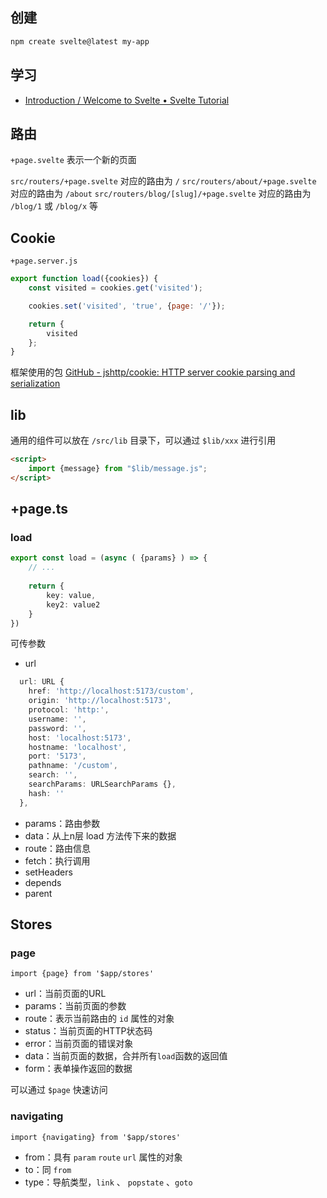 ## 创建

```bash
npm create svelte@latest my-app
```

## 学习

- [Introduction / Welcome to Svelte • Svelte Tutorial](https://learn.svelte.dev/tutorial/welcome-to-svelte)

## 路由

`+page.svelte` 表示一个新的页面

`src/routers/+page.svelte` 对应的路由为 `/`
`src/routers/about/+page.svelte` 对应的路由为 `/about`
`src/routers/blog/[slug]/+page.svelte` 对应的路由为 `/blog/1` 或 `/blog/x` 等


## Cookie

`+page.server.js`

```js
export function load({cookies}) {
    const visited = cookies.get('visited');

    cookies.set('visited', 'true', {page: '/'});

    return {
        visited
    };
}
```

框架使用的包 [GitHub - jshttp/cookie: HTTP server cookie parsing and serialization](https://github.com/jshttp/cookie#api)


## lib

通用的组件可以放在 `/src/lib` 目录下，可以通过 `$lib/xxx` 进行引用

```html
<script>
	import {message} from "$lib/message.js";
</script>
```


## +page.ts

### load

```ts
export const load = (async ( {params} ) => {
	// ...
	
	return {
		key: value,
		key2: value2
	}
})
```

可传参数
- url
```ts
  url: URL {
    href: 'http://localhost:5173/custom',
    origin: 'http://localhost:5173',
    protocol: 'http:',
    username: '',
    password: '',
    host: 'localhost:5173',
    hostname: 'localhost',
    port: '5173',
    pathname: '/custom',
    search: '',
    searchParams: URLSearchParams {},
    hash: ''
  },
```
- params：路由参数
- data：从上n层 load 方法传下来的数据
- route：路由信息
- fetch：执行调用
- setHeaders
- depends
- parent


## Stores

### page

`import {page} from '$app/stores'`

- url：当前页面的URL
- params：当前页面的参数
- route：表示当前路由的 `id` 属性的对象
- status：当前页面的HTTP状态码
- error：当前页面的错误对象
- data：当前页面的数据，合并所有`load`函数的返回值
- form：表单操作返回的数据

可以通过 `$page` 快速访问


### navigating

`import {navigating} from '$app/stores'`

- from：具有 `param` `route` `url` 属性的对象
- to：同 `from`
- type：导航类型，`link` 、 `popstate` 、`goto`